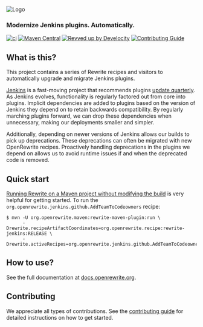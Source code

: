 ![Logo](https://github.com/openrewrite/rewrite/raw/main/doc/logo-oss.png)
### Modernize Jenkins plugins. Automatically.

[![ci](https://github.com/openrewrite/rewrite-jenkins/actions/workflows/ci.yml/badge.svg)](https://github.com/openrewrite/rewrite-jenkins/actions/workflows/ci.yml)
[![Maven Central](https://img.shields.io/maven-central/v/org.openrewrite.recipe/rewrite-jenkins.svg)](https://mvnrepository.com/artifact/org.openrewrite.recipe/rewrite-jenkins)
[![Revved up by Develocity](https://img.shields.io/badge/Revved%20up%20by-Develocity-06A0CE?logo=Gradle&labelColor=02303A)](https://ge.openrewrite.org/scans)
[![Contributing Guide](https://img.shields.io/badge/Contributing-Guide-informational)](https://github.com/openrewrite/.github/blob/main/CONTRIBUTING.md)

## What is this?

This project contains a series of Rewrite recipes and visitors to automatically upgrade and migrate Jenkins plugins.

[Jenkins][jenkins] is a fast-moving project that recommends plugins [update quarterly][choosing-version].
As Jenkins evolves, functionality is regularly factored out from core into plugins.
Implicit dependencies are added to plugins based on the version of Jenkins they depend on to retain backwards compatibility.
By regularly marching plugins forward, we can drop these dependencies when unnecessary, making our deployments smaller and simpler.

Additionally, depending on newer versions of Jenkins allows our builds to pick up deprecations.
These deprecations can often be migrated with new OpenRewrite recipes.
Proactively handling deprecations in the plugins we depend on allows us to avoid runtime issues if and when the deprecated code is removed.

## Quick start

[Running Rewrite on a Maven project without modifying the build][mvn-cli] is very helpful for getting started.
To run the `org.openrewrite.jenkins.github.AddTeamToCodeowners` recipe:

```shell
$ mvn -U org.openrewrite.maven:rewrite-maven-plugin:run \
      -Drewrite.recipeArtifactCoordinates=org.openrewrite.recipe:rewrite-jenkins:RELEASE \
      -Drewrite.activeRecipes=org.openrewrite.jenkins.github.AddTeamToCodeowners
```

[mvn-cli]: https://docs.openrewrite.org/running-recipes/running-rewrite-on-a-maven-project-without-modifying-the-build

## How to use?

See the full documentation at [docs.openrewrite.org](https://docs.openrewrite.org/).

## Contributing

We appreciate all types of contributions. See the [contributing guide](https://github.com/openrewrite/.github/blob/main/CONTRIBUTING.md) for detailed instructions on how to get started.


[jenkins]: https://jenkins.io
[choosing-version]: https://www.jenkins.io/doc/developer/plugin-development/choosing-jenkins-baseline/
